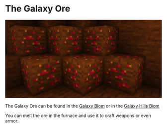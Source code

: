 # The Galaxy Ore

![](<../.gitbook/assets/grafik (2).png>)

The Galaxy Ore can be found in the [Galaxy Biom](../bioms/the-galaxy-biom.md) or in the [Galaxy Hills Biom](../bioms/the-galaxy-hills.md)

You can melt the ore in the furnace and use it to craft weapons or even armor.
